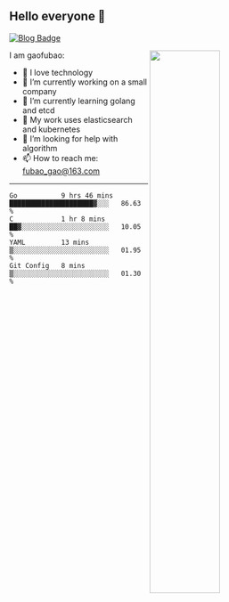 ## Hello everyone 👋

[![Blog Badge](https://img.shields.io/badge/blog-60k+%20pageview-brightgreen)](https://www.jianshu.com/u/d777ec56a358)

<img align="right" width="50%" src="https://github-readme-stats.vercel.app/api?username=gaofubao&theme=dark">

I am gaofubao:

- 🔭 I love technology
- 🌱 I’m currently working on a small company
- 👯 I’m currently learning golang and etcd
- 💬 My work uses elasticsearch and kubernetes
- 🤔 I’m looking for help with algorithm
- 📫 How to reach me: fubao_gao@163.com

---


<!--START_SECTION:waka-->
```text
Go           9 hrs 46 mins   █████████████████████▓░░░   86.63 % 
C            1 hr 8 mins     ██▓░░░░░░░░░░░░░░░░░░░░░░   10.05 % 
YAML         13 mins         ▒░░░░░░░░░░░░░░░░░░░░░░░░   01.95 % 
Git Config   8 mins          ▒░░░░░░░░░░░░░░░░░░░░░░░░   01.30 % 
```
<!--END_SECTION:waka-->
